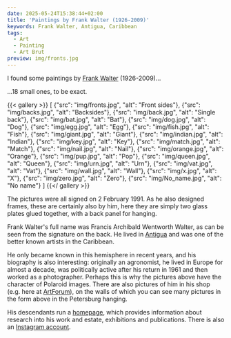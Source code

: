 ```yaml
---
date: 2025-05-24T15:38:44+02:00
title: 'Paintings by Frank Walter (1926-2009)'
keywords: Frank Walter, Antigua, Caribbean
tags:
  - Art
  - Painting
  - Art Brut
preview: img/fronts.jpg
---
```


I found some paintings by [Frank Walter](https://de.wikipedia.org/wiki/Frank_Walter) (1926-2009)...
<!--more-->

...18 small ones, to be exact.

{{< gallery >}}
[
  {"src": "img/fronts.jpg", "alt": "Front sides"},
  {"src": "img/backs.jpg", "alt": "Backsides"},
  {"src": "img/back.jpg", "alt": "Single back"},
  {"src": "img/bat.jpg", "alt": "Bat"},
  {"src": "img/dog.jpg", "alt": "Dog"},
  {"src": "img/egg.jpg", "alt": "Egg"},
  {"src": "img/fish.jpg", "alt": "Fish"},
  {"src": "img/giant.jpg", "alt": "Giant"},
  {"src": "img/indian.jpg", "alt": "Indian"},
  {"src": "img/key.jpg", "alt": "Key"},
  {"src": "img/match.jpg", "alt": "Match"},
  {"src": "img/nail.jpg", "alt": "Nail"},
  {"src": "img/orange.jpg", "alt": "Orange"},
  {"src": "img/pup.jpg", "alt": "Pop"},
  {"src": "img/queen.jpg", "alt": "Queen"},
  {"src": "img/urn.jpg", "alt": "Urn"},
  {"src": "img/vat.jpg", "alt": "Vat"},
  {"src": "img/wall.jpg", "alt": "Wall"},
  {"src": "img/x.jpg", "alt": "X"},
  {"src": "img/zero.jpg", "alt": "Zero"},
  {"src": "img/No_name.jpg", "alt": "No name"}
]
{{</ gallery >}}

The pictures were all signed on 2 February 1991. As he also designed frames, these are certainly also by him, here they are simply two glass plates glued together, with a back panel for hanging.

Frank Walter's full name was Francis Archibald Wentworth Walter, as can be seen from the signature on the back. He lived in [Antigua](https://de.wikipedia.org/wiki/Antigua_(Lesser_Antilles)) and was one of the better known artists in the Caribbean.

He only became known in this hemisphere in recent years, and his biography is also interesting: originally an agronomist, he lived in Europe for almost a decade, was politically active after his return in 1961 and then worked as a photographer. Perhaps this is why the pictures above have the character of Polaroid images.
There are also pictures of him in his shop (e.g. here at [ArtForum](https://artguide.artforum.com/artguide/david-zwirner-hong-kong-16041/frank-walter-pastorale-221418)), on the walls of which you can see many pictures in the form above in the Petersburg hanging.

His descendants run a [homepage](https://www.frankwalter.org/), which provides information about research into his work and estate, exhibitions and publications. There is also an [Instagram account](https://www.instagram.com/frankwalterantigua/).
